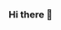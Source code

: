 ### Hi there 👋

<!--
**DEDEJS/DEDEJS** is a ✨ _special_ ✨ repository because its `README.md` (this file) appears on your GitHub profile.

Here are some ideas to get you started:

- 🔭 Atualmente Trabalho Com o PHP ...

